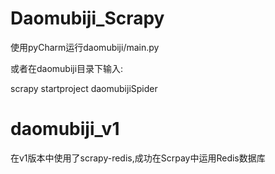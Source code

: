 # Daomubiji_Scrapy
<p>使用pyCharm运行daomubiji/main.py</p>
<p>或者在daomubiji目录下输入:</p>
<p>scrapy startproject daomubijiSpider</p>

# daomubiji_v1
<p>在v1版本中使用了scrapy-redis,成功在Scrpay中运用Redis数据库</p>
